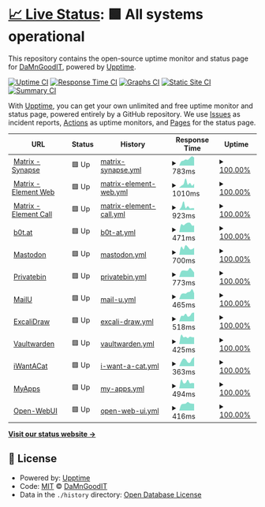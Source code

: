 # [📈 Live Status](https://DaMnGoodIT.github.io/upptime): <!--live status--> **🟩 All systems operational**

This repository contains the open-source uptime monitor and status page for [DaMnGoodIT](https://damngoodit.de), powered by [Upptime](https://github.com/upptime/upptime).

[![Uptime CI](https://github.com/DaMnGoodIT/upptime/workflows/Uptime%20CI/badge.svg)](https://github.com/DaMnGoodIT/upptime/actions?query=workflow%3A%22Uptime+CI%22)
[![Response Time CI](https://github.com/DaMnGoodIT/upptime/workflows/Response%20Time%20CI/badge.svg)](https://github.com/DaMnGoodIT/upptime/actions?query=workflow%3A%22Response+Time+CI%22)
[![Graphs CI](https://github.com/DaMnGoodIT/upptime/workflows/Graphs%20CI/badge.svg)](https://github.com/DaMnGoodIT/upptime/actions?query=workflow%3A%22Graphs+CI%22)
[![Static Site CI](https://github.com/DaMnGoodIT/upptime/workflows/Static%20Site%20CI/badge.svg)](https://github.com/DaMnGoodIT/upptime/actions?query=workflow%3A%22Static+Site+CI%22)
[![Summary CI](https://github.com/DaMnGoodIT/upptime/workflows/Summary%20CI/badge.svg)](https://github.com/DaMnGoodIT/upptime/actions?query=workflow%3A%22Summary+CI%22)

With [Upptime](https://upptime.js.org), you can get your own unlimited and free uptime monitor and status page, powered entirely by a GitHub repository. We use [Issues](https://github.com/DaMnGoodIT/upptime/issues) as incident reports, [Actions](https://github.com/DaMnGoodIT/upptime/actions) as uptime monitors, and [Pages](https://DaMnGoodIT.github.io/upptime) for the status page.

<!--start: status pages-->
<!-- This summary is generated by Upptime (https://github.com/upptime/upptime) -->
<!-- Do not edit this manually, your changes will be overwritten -->
<!-- prettier-ignore -->
| URL | Status | History | Response Time | Uptime |
| --- | ------ | ------- | ------------- | ------ |
| <img alt="" src="https://icons.duckduckgo.com/ip3/matrix.b0t.at.ico" height="13"> [Matrix - Synapse](https://matrix.b0t.at/health) | 🟩 Up | [matrix-synapse.yml](https://github.com/DaMnGoodIT/upptime/commits/HEAD/history/matrix-synapse.yml) | <details><summary><img alt="Response time graph" src="./graphs/matrix-synapse/response-time-week.png" height="20"> 783ms</summary><br><a href="https://status.b0t.at/history/matrix-synapse"><img alt="Response time 913" src="https://img.shields.io/endpoint?url=https%3A%2F%2Fraw.githubusercontent.com%2FDaMnGoodIT%2Fupptime%2FHEAD%2Fapi%2Fmatrix-synapse%2Fresponse-time.json"></a><br><a href="https://status.b0t.at/history/matrix-synapse"><img alt="24-hour response time 957" src="https://img.shields.io/endpoint?url=https%3A%2F%2Fraw.githubusercontent.com%2FDaMnGoodIT%2Fupptime%2FHEAD%2Fapi%2Fmatrix-synapse%2Fresponse-time-day.json"></a><br><a href="https://status.b0t.at/history/matrix-synapse"><img alt="7-day response time 783" src="https://img.shields.io/endpoint?url=https%3A%2F%2Fraw.githubusercontent.com%2FDaMnGoodIT%2Fupptime%2FHEAD%2Fapi%2Fmatrix-synapse%2Fresponse-time-week.json"></a><br><a href="https://status.b0t.at/history/matrix-synapse"><img alt="30-day response time 896" src="https://img.shields.io/endpoint?url=https%3A%2F%2Fraw.githubusercontent.com%2FDaMnGoodIT%2Fupptime%2FHEAD%2Fapi%2Fmatrix-synapse%2Fresponse-time-month.json"></a><br><a href="https://status.b0t.at/history/matrix-synapse"><img alt="1-year response time 986" src="https://img.shields.io/endpoint?url=https%3A%2F%2Fraw.githubusercontent.com%2FDaMnGoodIT%2Fupptime%2FHEAD%2Fapi%2Fmatrix-synapse%2Fresponse-time-year.json"></a></details> | <details><summary><a href="https://status.b0t.at/history/matrix-synapse">100.00%</a></summary><a href="https://status.b0t.at/history/matrix-synapse"><img alt="All-time uptime 100.00%" src="https://img.shields.io/endpoint?url=https%3A%2F%2Fraw.githubusercontent.com%2FDaMnGoodIT%2Fupptime%2FHEAD%2Fapi%2Fmatrix-synapse%2Fuptime.json"></a><br><a href="https://status.b0t.at/history/matrix-synapse"><img alt="24-hour uptime 100.00%" src="https://img.shields.io/endpoint?url=https%3A%2F%2Fraw.githubusercontent.com%2FDaMnGoodIT%2Fupptime%2FHEAD%2Fapi%2Fmatrix-synapse%2Fuptime-day.json"></a><br><a href="https://status.b0t.at/history/matrix-synapse"><img alt="7-day uptime 100.00%" src="https://img.shields.io/endpoint?url=https%3A%2F%2Fraw.githubusercontent.com%2FDaMnGoodIT%2Fupptime%2FHEAD%2Fapi%2Fmatrix-synapse%2Fuptime-week.json"></a><br><a href="https://status.b0t.at/history/matrix-synapse"><img alt="30-day uptime 99.94%" src="https://img.shields.io/endpoint?url=https%3A%2F%2Fraw.githubusercontent.com%2FDaMnGoodIT%2Fupptime%2FHEAD%2Fapi%2Fmatrix-synapse%2Fuptime-month.json"></a><br><a href="https://status.b0t.at/history/matrix-synapse"><img alt="1-year uptime 99.99%" src="https://img.shields.io/endpoint?url=https%3A%2F%2Fraw.githubusercontent.com%2FDaMnGoodIT%2Fupptime%2FHEAD%2Fapi%2Fmatrix-synapse%2Fuptime-year.json"></a></details>
| <img alt="" src="https://icons.duckduckgo.com/ip3/element.b0t.at.ico" height="13"> [Matrix - Element Web](https://element.b0t.at) | 🟩 Up | [matrix-element-web.yml](https://github.com/DaMnGoodIT/upptime/commits/HEAD/history/matrix-element-web.yml) | <details><summary><img alt="Response time graph" src="./graphs/matrix-element-web/response-time-week.png" height="20"> 1010ms</summary><br><a href="https://status.b0t.at/history/matrix-element-web"><img alt="Response time 865" src="https://img.shields.io/endpoint?url=https%3A%2F%2Fraw.githubusercontent.com%2FDaMnGoodIT%2Fupptime%2FHEAD%2Fapi%2Fmatrix-element-web%2Fresponse-time.json"></a><br><a href="https://status.b0t.at/history/matrix-element-web"><img alt="24-hour response time 996" src="https://img.shields.io/endpoint?url=https%3A%2F%2Fraw.githubusercontent.com%2FDaMnGoodIT%2Fupptime%2FHEAD%2Fapi%2Fmatrix-element-web%2Fresponse-time-day.json"></a><br><a href="https://status.b0t.at/history/matrix-element-web"><img alt="7-day response time 1010" src="https://img.shields.io/endpoint?url=https%3A%2F%2Fraw.githubusercontent.com%2FDaMnGoodIT%2Fupptime%2FHEAD%2Fapi%2Fmatrix-element-web%2Fresponse-time-week.json"></a><br><a href="https://status.b0t.at/history/matrix-element-web"><img alt="30-day response time 785" src="https://img.shields.io/endpoint?url=https%3A%2F%2Fraw.githubusercontent.com%2FDaMnGoodIT%2Fupptime%2FHEAD%2Fapi%2Fmatrix-element-web%2Fresponse-time-month.json"></a><br><a href="https://status.b0t.at/history/matrix-element-web"><img alt="1-year response time 865" src="https://img.shields.io/endpoint?url=https%3A%2F%2Fraw.githubusercontent.com%2FDaMnGoodIT%2Fupptime%2FHEAD%2Fapi%2Fmatrix-element-web%2Fresponse-time-year.json"></a></details> | <details><summary><a href="https://status.b0t.at/history/matrix-element-web">100.00%</a></summary><a href="https://status.b0t.at/history/matrix-element-web"><img alt="All-time uptime 95.23%" src="https://img.shields.io/endpoint?url=https%3A%2F%2Fraw.githubusercontent.com%2FDaMnGoodIT%2Fupptime%2FHEAD%2Fapi%2Fmatrix-element-web%2Fuptime.json"></a><br><a href="https://status.b0t.at/history/matrix-element-web"><img alt="24-hour uptime 100.00%" src="https://img.shields.io/endpoint?url=https%3A%2F%2Fraw.githubusercontent.com%2FDaMnGoodIT%2Fupptime%2FHEAD%2Fapi%2Fmatrix-element-web%2Fuptime-day.json"></a><br><a href="https://status.b0t.at/history/matrix-element-web"><img alt="7-day uptime 100.00%" src="https://img.shields.io/endpoint?url=https%3A%2F%2Fraw.githubusercontent.com%2FDaMnGoodIT%2Fupptime%2FHEAD%2Fapi%2Fmatrix-element-web%2Fuptime-week.json"></a><br><a href="https://status.b0t.at/history/matrix-element-web"><img alt="30-day uptime 100.00%" src="https://img.shields.io/endpoint?url=https%3A%2F%2Fraw.githubusercontent.com%2FDaMnGoodIT%2Fupptime%2FHEAD%2Fapi%2Fmatrix-element-web%2Fuptime-month.json"></a><br><a href="https://status.b0t.at/history/matrix-element-web"><img alt="1-year uptime 95.23%" src="https://img.shields.io/endpoint?url=https%3A%2F%2Fraw.githubusercontent.com%2FDaMnGoodIT%2Fupptime%2FHEAD%2Fapi%2Fmatrix-element-web%2Fuptime-year.json"></a></details>
| <img alt="" src="https://icons.duckduckgo.com/ip3/call.b0t.at.ico" height="13"> [Matrix - Element Call](https://call.b0t.at) | 🟩 Up | [matrix-element-call.yml](https://github.com/DaMnGoodIT/upptime/commits/HEAD/history/matrix-element-call.yml) | <details><summary><img alt="Response time graph" src="./graphs/matrix-element-call/response-time-week.png" height="20"> 923ms</summary><br><a href="https://status.b0t.at/history/matrix-element-call"><img alt="Response time 792" src="https://img.shields.io/endpoint?url=https%3A%2F%2Fraw.githubusercontent.com%2FDaMnGoodIT%2Fupptime%2FHEAD%2Fapi%2Fmatrix-element-call%2Fresponse-time.json"></a><br><a href="https://status.b0t.at/history/matrix-element-call"><img alt="24-hour response time 507" src="https://img.shields.io/endpoint?url=https%3A%2F%2Fraw.githubusercontent.com%2FDaMnGoodIT%2Fupptime%2FHEAD%2Fapi%2Fmatrix-element-call%2Fresponse-time-day.json"></a><br><a href="https://status.b0t.at/history/matrix-element-call"><img alt="7-day response time 923" src="https://img.shields.io/endpoint?url=https%3A%2F%2Fraw.githubusercontent.com%2FDaMnGoodIT%2Fupptime%2FHEAD%2Fapi%2Fmatrix-element-call%2Fresponse-time-week.json"></a><br><a href="https://status.b0t.at/history/matrix-element-call"><img alt="30-day response time 755" src="https://img.shields.io/endpoint?url=https%3A%2F%2Fraw.githubusercontent.com%2FDaMnGoodIT%2Fupptime%2FHEAD%2Fapi%2Fmatrix-element-call%2Fresponse-time-month.json"></a><br><a href="https://status.b0t.at/history/matrix-element-call"><img alt="1-year response time 792" src="https://img.shields.io/endpoint?url=https%3A%2F%2Fraw.githubusercontent.com%2FDaMnGoodIT%2Fupptime%2FHEAD%2Fapi%2Fmatrix-element-call%2Fresponse-time-year.json"></a></details> | <details><summary><a href="https://status.b0t.at/history/matrix-element-call">100.00%</a></summary><a href="https://status.b0t.at/history/matrix-element-call"><img alt="All-time uptime 99.98%" src="https://img.shields.io/endpoint?url=https%3A%2F%2Fraw.githubusercontent.com%2FDaMnGoodIT%2Fupptime%2FHEAD%2Fapi%2Fmatrix-element-call%2Fuptime.json"></a><br><a href="https://status.b0t.at/history/matrix-element-call"><img alt="24-hour uptime 100.00%" src="https://img.shields.io/endpoint?url=https%3A%2F%2Fraw.githubusercontent.com%2FDaMnGoodIT%2Fupptime%2FHEAD%2Fapi%2Fmatrix-element-call%2Fuptime-day.json"></a><br><a href="https://status.b0t.at/history/matrix-element-call"><img alt="7-day uptime 100.00%" src="https://img.shields.io/endpoint?url=https%3A%2F%2Fraw.githubusercontent.com%2FDaMnGoodIT%2Fupptime%2FHEAD%2Fapi%2Fmatrix-element-call%2Fuptime-week.json"></a><br><a href="https://status.b0t.at/history/matrix-element-call"><img alt="30-day uptime 99.99%" src="https://img.shields.io/endpoint?url=https%3A%2F%2Fraw.githubusercontent.com%2FDaMnGoodIT%2Fupptime%2FHEAD%2Fapi%2Fmatrix-element-call%2Fuptime-month.json"></a><br><a href="https://status.b0t.at/history/matrix-element-call"><img alt="1-year uptime 99.98%" src="https://img.shields.io/endpoint?url=https%3A%2F%2Fraw.githubusercontent.com%2FDaMnGoodIT%2Fupptime%2FHEAD%2Fapi%2Fmatrix-element-call%2Fuptime-year.json"></a></details>
| <img alt="" src="https://icons.duckduckgo.com/ip3/b0t.at.ico" height="13"> [b0t.at](https://b0t.at) | 🟩 Up | [b0t-at.yml](https://github.com/DaMnGoodIT/upptime/commits/HEAD/history/b0t-at.yml) | <details><summary><img alt="Response time graph" src="./graphs/b0t-at/response-time-week.png" height="20"> 471ms</summary><br><a href="https://status.b0t.at/history/b0t-at"><img alt="Response time 856" src="https://img.shields.io/endpoint?url=https%3A%2F%2Fraw.githubusercontent.com%2FDaMnGoodIT%2Fupptime%2FHEAD%2Fapi%2Fb0t-at%2Fresponse-time.json"></a><br><a href="https://status.b0t.at/history/b0t-at"><img alt="24-hour response time 392" src="https://img.shields.io/endpoint?url=https%3A%2F%2Fraw.githubusercontent.com%2FDaMnGoodIT%2Fupptime%2FHEAD%2Fapi%2Fb0t-at%2Fresponse-time-day.json"></a><br><a href="https://status.b0t.at/history/b0t-at"><img alt="7-day response time 471" src="https://img.shields.io/endpoint?url=https%3A%2F%2Fraw.githubusercontent.com%2FDaMnGoodIT%2Fupptime%2FHEAD%2Fapi%2Fb0t-at%2Fresponse-time-week.json"></a><br><a href="https://status.b0t.at/history/b0t-at"><img alt="30-day response time 526" src="https://img.shields.io/endpoint?url=https%3A%2F%2Fraw.githubusercontent.com%2FDaMnGoodIT%2Fupptime%2FHEAD%2Fapi%2Fb0t-at%2Fresponse-time-month.json"></a><br><a href="https://status.b0t.at/history/b0t-at"><img alt="1-year response time 886" src="https://img.shields.io/endpoint?url=https%3A%2F%2Fraw.githubusercontent.com%2FDaMnGoodIT%2Fupptime%2FHEAD%2Fapi%2Fb0t-at%2Fresponse-time-year.json"></a></details> | <details><summary><a href="https://status.b0t.at/history/b0t-at">100.00%</a></summary><a href="https://status.b0t.at/history/b0t-at"><img alt="All-time uptime 99.99%" src="https://img.shields.io/endpoint?url=https%3A%2F%2Fraw.githubusercontent.com%2FDaMnGoodIT%2Fupptime%2FHEAD%2Fapi%2Fb0t-at%2Fuptime.json"></a><br><a href="https://status.b0t.at/history/b0t-at"><img alt="24-hour uptime 100.00%" src="https://img.shields.io/endpoint?url=https%3A%2F%2Fraw.githubusercontent.com%2FDaMnGoodIT%2Fupptime%2FHEAD%2Fapi%2Fb0t-at%2Fuptime-day.json"></a><br><a href="https://status.b0t.at/history/b0t-at"><img alt="7-day uptime 100.00%" src="https://img.shields.io/endpoint?url=https%3A%2F%2Fraw.githubusercontent.com%2FDaMnGoodIT%2Fupptime%2FHEAD%2Fapi%2Fb0t-at%2Fuptime-week.json"></a><br><a href="https://status.b0t.at/history/b0t-at"><img alt="30-day uptime 99.65%" src="https://img.shields.io/endpoint?url=https%3A%2F%2Fraw.githubusercontent.com%2FDaMnGoodIT%2Fupptime%2FHEAD%2Fapi%2Fb0t-at%2Fuptime-month.json"></a><br><a href="https://status.b0t.at/history/b0t-at"><img alt="1-year uptime 99.97%" src="https://img.shields.io/endpoint?url=https%3A%2F%2Fraw.githubusercontent.com%2FDaMnGoodIT%2Fupptime%2FHEAD%2Fapi%2Fb0t-at%2Fuptime-year.json"></a></details>
| <img alt="" src="https://icons.duckduckgo.com/ip3/social.b0t.at.ico" height="13"> [Mastodon](https://social.b0t.at) | 🟩 Up | [mastodon.yml](https://github.com/DaMnGoodIT/upptime/commits/HEAD/history/mastodon.yml) | <details><summary><img alt="Response time graph" src="./graphs/mastodon/response-time-week.png" height="20"> 700ms</summary><br><a href="https://status.b0t.at/history/mastodon"><img alt="Response time 1029" src="https://img.shields.io/endpoint?url=https%3A%2F%2Fraw.githubusercontent.com%2FDaMnGoodIT%2Fupptime%2FHEAD%2Fapi%2Fmastodon%2Fresponse-time.json"></a><br><a href="https://status.b0t.at/history/mastodon"><img alt="24-hour response time 683" src="https://img.shields.io/endpoint?url=https%3A%2F%2Fraw.githubusercontent.com%2FDaMnGoodIT%2Fupptime%2FHEAD%2Fapi%2Fmastodon%2Fresponse-time-day.json"></a><br><a href="https://status.b0t.at/history/mastodon"><img alt="7-day response time 700" src="https://img.shields.io/endpoint?url=https%3A%2F%2Fraw.githubusercontent.com%2FDaMnGoodIT%2Fupptime%2FHEAD%2Fapi%2Fmastodon%2Fresponse-time-week.json"></a><br><a href="https://status.b0t.at/history/mastodon"><img alt="30-day response time 754" src="https://img.shields.io/endpoint?url=https%3A%2F%2Fraw.githubusercontent.com%2FDaMnGoodIT%2Fupptime%2FHEAD%2Fapi%2Fmastodon%2Fresponse-time-month.json"></a><br><a href="https://status.b0t.at/history/mastodon"><img alt="1-year response time 1057" src="https://img.shields.io/endpoint?url=https%3A%2F%2Fraw.githubusercontent.com%2FDaMnGoodIT%2Fupptime%2FHEAD%2Fapi%2Fmastodon%2Fresponse-time-year.json"></a></details> | <details><summary><a href="https://status.b0t.at/history/mastodon">100.00%</a></summary><a href="https://status.b0t.at/history/mastodon"><img alt="All-time uptime 99.99%" src="https://img.shields.io/endpoint?url=https%3A%2F%2Fraw.githubusercontent.com%2FDaMnGoodIT%2Fupptime%2FHEAD%2Fapi%2Fmastodon%2Fuptime.json"></a><br><a href="https://status.b0t.at/history/mastodon"><img alt="24-hour uptime 100.00%" src="https://img.shields.io/endpoint?url=https%3A%2F%2Fraw.githubusercontent.com%2FDaMnGoodIT%2Fupptime%2FHEAD%2Fapi%2Fmastodon%2Fuptime-day.json"></a><br><a href="https://status.b0t.at/history/mastodon"><img alt="7-day uptime 100.00%" src="https://img.shields.io/endpoint?url=https%3A%2F%2Fraw.githubusercontent.com%2FDaMnGoodIT%2Fupptime%2FHEAD%2Fapi%2Fmastodon%2Fuptime-week.json"></a><br><a href="https://status.b0t.at/history/mastodon"><img alt="30-day uptime 99.86%" src="https://img.shields.io/endpoint?url=https%3A%2F%2Fraw.githubusercontent.com%2FDaMnGoodIT%2Fupptime%2FHEAD%2Fapi%2Fmastodon%2Fuptime-month.json"></a><br><a href="https://status.b0t.at/history/mastodon"><img alt="1-year uptime 99.99%" src="https://img.shields.io/endpoint?url=https%3A%2F%2Fraw.githubusercontent.com%2FDaMnGoodIT%2Fupptime%2FHEAD%2Fapi%2Fmastodon%2Fuptime-year.json"></a></details>
| <img alt="" src="https://icons.duckduckgo.com/ip3/bin.b0t.at.ico" height="13"> [Privatebin](https://bin.b0t.at) | 🟩 Up | [privatebin.yml](https://github.com/DaMnGoodIT/upptime/commits/HEAD/history/privatebin.yml) | <details><summary><img alt="Response time graph" src="./graphs/privatebin/response-time-week.png" height="20"> 773ms</summary><br><a href="https://status.b0t.at/history/privatebin"><img alt="Response time 889" src="https://img.shields.io/endpoint?url=https%3A%2F%2Fraw.githubusercontent.com%2FDaMnGoodIT%2Fupptime%2FHEAD%2Fapi%2Fprivatebin%2Fresponse-time.json"></a><br><a href="https://status.b0t.at/history/privatebin"><img alt="24-hour response time 523" src="https://img.shields.io/endpoint?url=https%3A%2F%2Fraw.githubusercontent.com%2FDaMnGoodIT%2Fupptime%2FHEAD%2Fapi%2Fprivatebin%2Fresponse-time-day.json"></a><br><a href="https://status.b0t.at/history/privatebin"><img alt="7-day response time 773" src="https://img.shields.io/endpoint?url=https%3A%2F%2Fraw.githubusercontent.com%2FDaMnGoodIT%2Fupptime%2FHEAD%2Fapi%2Fprivatebin%2Fresponse-time-week.json"></a><br><a href="https://status.b0t.at/history/privatebin"><img alt="30-day response time 796" src="https://img.shields.io/endpoint?url=https%3A%2F%2Fraw.githubusercontent.com%2FDaMnGoodIT%2Fupptime%2FHEAD%2Fapi%2Fprivatebin%2Fresponse-time-month.json"></a><br><a href="https://status.b0t.at/history/privatebin"><img alt="1-year response time 900" src="https://img.shields.io/endpoint?url=https%3A%2F%2Fraw.githubusercontent.com%2FDaMnGoodIT%2Fupptime%2FHEAD%2Fapi%2Fprivatebin%2Fresponse-time-year.json"></a></details> | <details><summary><a href="https://status.b0t.at/history/privatebin">100.00%</a></summary><a href="https://status.b0t.at/history/privatebin"><img alt="All-time uptime 99.99%" src="https://img.shields.io/endpoint?url=https%3A%2F%2Fraw.githubusercontent.com%2FDaMnGoodIT%2Fupptime%2FHEAD%2Fapi%2Fprivatebin%2Fuptime.json"></a><br><a href="https://status.b0t.at/history/privatebin"><img alt="24-hour uptime 100.00%" src="https://img.shields.io/endpoint?url=https%3A%2F%2Fraw.githubusercontent.com%2FDaMnGoodIT%2Fupptime%2FHEAD%2Fapi%2Fprivatebin%2Fuptime-day.json"></a><br><a href="https://status.b0t.at/history/privatebin"><img alt="7-day uptime 100.00%" src="https://img.shields.io/endpoint?url=https%3A%2F%2Fraw.githubusercontent.com%2FDaMnGoodIT%2Fupptime%2FHEAD%2Fapi%2Fprivatebin%2Fuptime-week.json"></a><br><a href="https://status.b0t.at/history/privatebin"><img alt="30-day uptime 99.85%" src="https://img.shields.io/endpoint?url=https%3A%2F%2Fraw.githubusercontent.com%2FDaMnGoodIT%2Fupptime%2FHEAD%2Fapi%2Fprivatebin%2Fuptime-month.json"></a><br><a href="https://status.b0t.at/history/privatebin"><img alt="1-year uptime 99.99%" src="https://img.shields.io/endpoint?url=https%3A%2F%2Fraw.githubusercontent.com%2FDaMnGoodIT%2Fupptime%2FHEAD%2Fapi%2Fprivatebin%2Fuptime-year.json"></a></details>
| <img alt="" src="https://icons.duckduckgo.com/ip3/mail.b0t.at.ico" height="13"> [MailU](https://mail.b0t.at) | 🟩 Up | [mail-u.yml](https://github.com/DaMnGoodIT/upptime/commits/HEAD/history/mail-u.yml) | <details><summary><img alt="Response time graph" src="./graphs/mail-u/response-time-week.png" height="20"> 465ms</summary><br><a href="https://status.b0t.at/history/mail-u"><img alt="Response time 537" src="https://img.shields.io/endpoint?url=https%3A%2F%2Fraw.githubusercontent.com%2FDaMnGoodIT%2Fupptime%2FHEAD%2Fapi%2Fmail-u%2Fresponse-time.json"></a><br><a href="https://status.b0t.at/history/mail-u"><img alt="24-hour response time 412" src="https://img.shields.io/endpoint?url=https%3A%2F%2Fraw.githubusercontent.com%2FDaMnGoodIT%2Fupptime%2FHEAD%2Fapi%2Fmail-u%2Fresponse-time-day.json"></a><br><a href="https://status.b0t.at/history/mail-u"><img alt="7-day response time 465" src="https://img.shields.io/endpoint?url=https%3A%2F%2Fraw.githubusercontent.com%2FDaMnGoodIT%2Fupptime%2FHEAD%2Fapi%2Fmail-u%2Fresponse-time-week.json"></a><br><a href="https://status.b0t.at/history/mail-u"><img alt="30-day response time 486" src="https://img.shields.io/endpoint?url=https%3A%2F%2Fraw.githubusercontent.com%2FDaMnGoodIT%2Fupptime%2FHEAD%2Fapi%2Fmail-u%2Fresponse-time-month.json"></a><br><a href="https://status.b0t.at/history/mail-u"><img alt="1-year response time 537" src="https://img.shields.io/endpoint?url=https%3A%2F%2Fraw.githubusercontent.com%2FDaMnGoodIT%2Fupptime%2FHEAD%2Fapi%2Fmail-u%2Fresponse-time-year.json"></a></details> | <details><summary><a href="https://status.b0t.at/history/mail-u">100.00%</a></summary><a href="https://status.b0t.at/history/mail-u"><img alt="All-time uptime 81.89%" src="https://img.shields.io/endpoint?url=https%3A%2F%2Fraw.githubusercontent.com%2FDaMnGoodIT%2Fupptime%2FHEAD%2Fapi%2Fmail-u%2Fuptime.json"></a><br><a href="https://status.b0t.at/history/mail-u"><img alt="24-hour uptime 100.00%" src="https://img.shields.io/endpoint?url=https%3A%2F%2Fraw.githubusercontent.com%2FDaMnGoodIT%2Fupptime%2FHEAD%2Fapi%2Fmail-u%2Fuptime-day.json"></a><br><a href="https://status.b0t.at/history/mail-u"><img alt="7-day uptime 100.00%" src="https://img.shields.io/endpoint?url=https%3A%2F%2Fraw.githubusercontent.com%2FDaMnGoodIT%2Fupptime%2FHEAD%2Fapi%2Fmail-u%2Fuptime-week.json"></a><br><a href="https://status.b0t.at/history/mail-u"><img alt="30-day uptime 85.90%" src="https://img.shields.io/endpoint?url=https%3A%2F%2Fraw.githubusercontent.com%2FDaMnGoodIT%2Fupptime%2FHEAD%2Fapi%2Fmail-u%2Fuptime-month.json"></a><br><a href="https://status.b0t.at/history/mail-u"><img alt="1-year uptime 81.89%" src="https://img.shields.io/endpoint?url=https%3A%2F%2Fraw.githubusercontent.com%2FDaMnGoodIT%2Fupptime%2FHEAD%2Fapi%2Fmail-u%2Fuptime-year.json"></a></details>
| <img alt="" src="https://icons.duckduckgo.com/ip3/draw.b0t.at.ico" height="13"> [ExcaliDraw](https://draw.b0t.at) | 🟩 Up | [excali-draw.yml](https://github.com/DaMnGoodIT/upptime/commits/HEAD/history/excali-draw.yml) | <details><summary><img alt="Response time graph" src="./graphs/excali-draw/response-time-week.png" height="20"> 518ms</summary><br><a href="https://status.b0t.at/history/excali-draw"><img alt="Response time 625" src="https://img.shields.io/endpoint?url=https%3A%2F%2Fraw.githubusercontent.com%2FDaMnGoodIT%2Fupptime%2FHEAD%2Fapi%2Fexcali-draw%2Fresponse-time.json"></a><br><a href="https://status.b0t.at/history/excali-draw"><img alt="24-hour response time 701" src="https://img.shields.io/endpoint?url=https%3A%2F%2Fraw.githubusercontent.com%2FDaMnGoodIT%2Fupptime%2FHEAD%2Fapi%2Fexcali-draw%2Fresponse-time-day.json"></a><br><a href="https://status.b0t.at/history/excali-draw"><img alt="7-day response time 518" src="https://img.shields.io/endpoint?url=https%3A%2F%2Fraw.githubusercontent.com%2FDaMnGoodIT%2Fupptime%2FHEAD%2Fapi%2Fexcali-draw%2Fresponse-time-week.json"></a><br><a href="https://status.b0t.at/history/excali-draw"><img alt="30-day response time 599" src="https://img.shields.io/endpoint?url=https%3A%2F%2Fraw.githubusercontent.com%2FDaMnGoodIT%2Fupptime%2FHEAD%2Fapi%2Fexcali-draw%2Fresponse-time-month.json"></a><br><a href="https://status.b0t.at/history/excali-draw"><img alt="1-year response time 625" src="https://img.shields.io/endpoint?url=https%3A%2F%2Fraw.githubusercontent.com%2FDaMnGoodIT%2Fupptime%2FHEAD%2Fapi%2Fexcali-draw%2Fresponse-time-year.json"></a></details> | <details><summary><a href="https://status.b0t.at/history/excali-draw">100.00%</a></summary><a href="https://status.b0t.at/history/excali-draw"><img alt="All-time uptime 99.86%" src="https://img.shields.io/endpoint?url=https%3A%2F%2Fraw.githubusercontent.com%2FDaMnGoodIT%2Fupptime%2FHEAD%2Fapi%2Fexcali-draw%2Fuptime.json"></a><br><a href="https://status.b0t.at/history/excali-draw"><img alt="24-hour uptime 100.00%" src="https://img.shields.io/endpoint?url=https%3A%2F%2Fraw.githubusercontent.com%2FDaMnGoodIT%2Fupptime%2FHEAD%2Fapi%2Fexcali-draw%2Fuptime-day.json"></a><br><a href="https://status.b0t.at/history/excali-draw"><img alt="7-day uptime 100.00%" src="https://img.shields.io/endpoint?url=https%3A%2F%2Fraw.githubusercontent.com%2FDaMnGoodIT%2Fupptime%2FHEAD%2Fapi%2Fexcali-draw%2Fuptime-week.json"></a><br><a href="https://status.b0t.at/history/excali-draw"><img alt="30-day uptime 99.64%" src="https://img.shields.io/endpoint?url=https%3A%2F%2Fraw.githubusercontent.com%2FDaMnGoodIT%2Fupptime%2FHEAD%2Fapi%2Fexcali-draw%2Fuptime-month.json"></a><br><a href="https://status.b0t.at/history/excali-draw"><img alt="1-year uptime 99.86%" src="https://img.shields.io/endpoint?url=https%3A%2F%2Fraw.githubusercontent.com%2FDaMnGoodIT%2Fupptime%2FHEAD%2Fapi%2Fexcali-draw%2Fuptime-year.json"></a></details>
| <img alt="" src="https://icons.duckduckgo.com/ip3/vault.b0t.at.ico" height="13"> [Vaultwarden](https://vault.b0t.at) | 🟩 Up | [vaultwarden.yml](https://github.com/DaMnGoodIT/upptime/commits/HEAD/history/vaultwarden.yml) | <details><summary><img alt="Response time graph" src="./graphs/vaultwarden/response-time-week.png" height="20"> 425ms</summary><br><a href="https://status.b0t.at/history/vaultwarden"><img alt="Response time 582" src="https://img.shields.io/endpoint?url=https%3A%2F%2Fraw.githubusercontent.com%2FDaMnGoodIT%2Fupptime%2FHEAD%2Fapi%2Fvaultwarden%2Fresponse-time.json"></a><br><a href="https://status.b0t.at/history/vaultwarden"><img alt="24-hour response time 398" src="https://img.shields.io/endpoint?url=https%3A%2F%2Fraw.githubusercontent.com%2FDaMnGoodIT%2Fupptime%2FHEAD%2Fapi%2Fvaultwarden%2Fresponse-time-day.json"></a><br><a href="https://status.b0t.at/history/vaultwarden"><img alt="7-day response time 425" src="https://img.shields.io/endpoint?url=https%3A%2F%2Fraw.githubusercontent.com%2FDaMnGoodIT%2Fupptime%2FHEAD%2Fapi%2Fvaultwarden%2Fresponse-time-week.json"></a><br><a href="https://status.b0t.at/history/vaultwarden"><img alt="30-day response time 481" src="https://img.shields.io/endpoint?url=https%3A%2F%2Fraw.githubusercontent.com%2FDaMnGoodIT%2Fupptime%2FHEAD%2Fapi%2Fvaultwarden%2Fresponse-time-month.json"></a><br><a href="https://status.b0t.at/history/vaultwarden"><img alt="1-year response time 582" src="https://img.shields.io/endpoint?url=https%3A%2F%2Fraw.githubusercontent.com%2FDaMnGoodIT%2Fupptime%2FHEAD%2Fapi%2Fvaultwarden%2Fresponse-time-year.json"></a></details> | <details><summary><a href="https://status.b0t.at/history/vaultwarden">100.00%</a></summary><a href="https://status.b0t.at/history/vaultwarden"><img alt="All-time uptime 99.92%" src="https://img.shields.io/endpoint?url=https%3A%2F%2Fraw.githubusercontent.com%2FDaMnGoodIT%2Fupptime%2FHEAD%2Fapi%2Fvaultwarden%2Fuptime.json"></a><br><a href="https://status.b0t.at/history/vaultwarden"><img alt="24-hour uptime 100.00%" src="https://img.shields.io/endpoint?url=https%3A%2F%2Fraw.githubusercontent.com%2FDaMnGoodIT%2Fupptime%2FHEAD%2Fapi%2Fvaultwarden%2Fuptime-day.json"></a><br><a href="https://status.b0t.at/history/vaultwarden"><img alt="7-day uptime 100.00%" src="https://img.shields.io/endpoint?url=https%3A%2F%2Fraw.githubusercontent.com%2FDaMnGoodIT%2Fupptime%2FHEAD%2Fapi%2Fvaultwarden%2Fuptime-week.json"></a><br><a href="https://status.b0t.at/history/vaultwarden"><img alt="30-day uptime 99.79%" src="https://img.shields.io/endpoint?url=https%3A%2F%2Fraw.githubusercontent.com%2FDaMnGoodIT%2Fupptime%2FHEAD%2Fapi%2Fvaultwarden%2Fuptime-month.json"></a><br><a href="https://status.b0t.at/history/vaultwarden"><img alt="1-year uptime 99.92%" src="https://img.shields.io/endpoint?url=https%3A%2F%2Fraw.githubusercontent.com%2FDaMnGoodIT%2Fupptime%2FHEAD%2Fapi%2Fvaultwarden%2Fuptime-year.json"></a></details>
| <img alt="" src="https://icons.duckduckgo.com/ip3/iwanta.cat.ico" height="13"> [iWantACat](https://iwanta.cat) | 🟩 Up | [i-want-a-cat.yml](https://github.com/DaMnGoodIT/upptime/commits/HEAD/history/i-want-a-cat.yml) | <details><summary><img alt="Response time graph" src="./graphs/i-want-a-cat/response-time-week.png" height="20"> 363ms</summary><br><a href="https://status.b0t.at/history/i-want-a-cat"><img alt="Response time 397" src="https://img.shields.io/endpoint?url=https%3A%2F%2Fraw.githubusercontent.com%2FDaMnGoodIT%2Fupptime%2FHEAD%2Fapi%2Fi-want-a-cat%2Fresponse-time.json"></a><br><a href="https://status.b0t.at/history/i-want-a-cat"><img alt="24-hour response time 546" src="https://img.shields.io/endpoint?url=https%3A%2F%2Fraw.githubusercontent.com%2FDaMnGoodIT%2Fupptime%2FHEAD%2Fapi%2Fi-want-a-cat%2Fresponse-time-day.json"></a><br><a href="https://status.b0t.at/history/i-want-a-cat"><img alt="7-day response time 363" src="https://img.shields.io/endpoint?url=https%3A%2F%2Fraw.githubusercontent.com%2FDaMnGoodIT%2Fupptime%2FHEAD%2Fapi%2Fi-want-a-cat%2Fresponse-time-week.json"></a><br><a href="https://status.b0t.at/history/i-want-a-cat"><img alt="30-day response time 473" src="https://img.shields.io/endpoint?url=https%3A%2F%2Fraw.githubusercontent.com%2FDaMnGoodIT%2Fupptime%2FHEAD%2Fapi%2Fi-want-a-cat%2Fresponse-time-month.json"></a><br><a href="https://status.b0t.at/history/i-want-a-cat"><img alt="1-year response time 397" src="https://img.shields.io/endpoint?url=https%3A%2F%2Fraw.githubusercontent.com%2FDaMnGoodIT%2Fupptime%2FHEAD%2Fapi%2Fi-want-a-cat%2Fresponse-time-year.json"></a></details> | <details><summary><a href="https://status.b0t.at/history/i-want-a-cat">100.00%</a></summary><a href="https://status.b0t.at/history/i-want-a-cat"><img alt="All-time uptime 100.00%" src="https://img.shields.io/endpoint?url=https%3A%2F%2Fraw.githubusercontent.com%2FDaMnGoodIT%2Fupptime%2FHEAD%2Fapi%2Fi-want-a-cat%2Fuptime.json"></a><br><a href="https://status.b0t.at/history/i-want-a-cat"><img alt="24-hour uptime 100.00%" src="https://img.shields.io/endpoint?url=https%3A%2F%2Fraw.githubusercontent.com%2FDaMnGoodIT%2Fupptime%2FHEAD%2Fapi%2Fi-want-a-cat%2Fuptime-day.json"></a><br><a href="https://status.b0t.at/history/i-want-a-cat"><img alt="7-day uptime 100.00%" src="https://img.shields.io/endpoint?url=https%3A%2F%2Fraw.githubusercontent.com%2FDaMnGoodIT%2Fupptime%2FHEAD%2Fapi%2Fi-want-a-cat%2Fuptime-week.json"></a><br><a href="https://status.b0t.at/history/i-want-a-cat"><img alt="30-day uptime 100.00%" src="https://img.shields.io/endpoint?url=https%3A%2F%2Fraw.githubusercontent.com%2FDaMnGoodIT%2Fupptime%2FHEAD%2Fapi%2Fi-want-a-cat%2Fuptime-month.json"></a><br><a href="https://status.b0t.at/history/i-want-a-cat"><img alt="1-year uptime 100.00%" src="https://img.shields.io/endpoint?url=https%3A%2F%2Fraw.githubusercontent.com%2FDaMnGoodIT%2Fupptime%2FHEAD%2Fapi%2Fi-want-a-cat%2Fuptime-year.json"></a></details>
| <img alt="" src="https://icons.duckduckgo.com/ip3/apps.b0t.at.ico" height="13"> [MyApps](https://apps.b0t.at) | 🟩 Up | [my-apps.yml](https://github.com/DaMnGoodIT/upptime/commits/HEAD/history/my-apps.yml) | <details><summary><img alt="Response time graph" src="./graphs/my-apps/response-time-week.png" height="20"> 494ms</summary><br><a href="https://status.b0t.at/history/my-apps"><img alt="Response time 588" src="https://img.shields.io/endpoint?url=https%3A%2F%2Fraw.githubusercontent.com%2FDaMnGoodIT%2Fupptime%2FHEAD%2Fapi%2Fmy-apps%2Fresponse-time.json"></a><br><a href="https://status.b0t.at/history/my-apps"><img alt="24-hour response time 406" src="https://img.shields.io/endpoint?url=https%3A%2F%2Fraw.githubusercontent.com%2FDaMnGoodIT%2Fupptime%2FHEAD%2Fapi%2Fmy-apps%2Fresponse-time-day.json"></a><br><a href="https://status.b0t.at/history/my-apps"><img alt="7-day response time 494" src="https://img.shields.io/endpoint?url=https%3A%2F%2Fraw.githubusercontent.com%2FDaMnGoodIT%2Fupptime%2FHEAD%2Fapi%2Fmy-apps%2Fresponse-time-week.json"></a><br><a href="https://status.b0t.at/history/my-apps"><img alt="30-day response time 544" src="https://img.shields.io/endpoint?url=https%3A%2F%2Fraw.githubusercontent.com%2FDaMnGoodIT%2Fupptime%2FHEAD%2Fapi%2Fmy-apps%2Fresponse-time-month.json"></a><br><a href="https://status.b0t.at/history/my-apps"><img alt="1-year response time 588" src="https://img.shields.io/endpoint?url=https%3A%2F%2Fraw.githubusercontent.com%2FDaMnGoodIT%2Fupptime%2FHEAD%2Fapi%2Fmy-apps%2Fresponse-time-year.json"></a></details> | <details><summary><a href="https://status.b0t.at/history/my-apps">100.00%</a></summary><a href="https://status.b0t.at/history/my-apps"><img alt="All-time uptime 99.94%" src="https://img.shields.io/endpoint?url=https%3A%2F%2Fraw.githubusercontent.com%2FDaMnGoodIT%2Fupptime%2FHEAD%2Fapi%2Fmy-apps%2Fuptime.json"></a><br><a href="https://status.b0t.at/history/my-apps"><img alt="24-hour uptime 100.00%" src="https://img.shields.io/endpoint?url=https%3A%2F%2Fraw.githubusercontent.com%2FDaMnGoodIT%2Fupptime%2FHEAD%2Fapi%2Fmy-apps%2Fuptime-day.json"></a><br><a href="https://status.b0t.at/history/my-apps"><img alt="7-day uptime 100.00%" src="https://img.shields.io/endpoint?url=https%3A%2F%2Fraw.githubusercontent.com%2FDaMnGoodIT%2Fupptime%2FHEAD%2Fapi%2Fmy-apps%2Fuptime-week.json"></a><br><a href="https://status.b0t.at/history/my-apps"><img alt="30-day uptime 99.85%" src="https://img.shields.io/endpoint?url=https%3A%2F%2Fraw.githubusercontent.com%2FDaMnGoodIT%2Fupptime%2FHEAD%2Fapi%2Fmy-apps%2Fuptime-month.json"></a><br><a href="https://status.b0t.at/history/my-apps"><img alt="1-year uptime 99.94%" src="https://img.shields.io/endpoint?url=https%3A%2F%2Fraw.githubusercontent.com%2FDaMnGoodIT%2Fupptime%2FHEAD%2Fapi%2Fmy-apps%2Fuptime-year.json"></a></details>
| <img alt="" src="https://icons.duckduckgo.com/ip3/ai.b0t.at.ico" height="13"> [Open-WebUI](https://ai.b0t.at) | 🟩 Up | [open-web-ui.yml](https://github.com/DaMnGoodIT/upptime/commits/HEAD/history/open-web-ui.yml) | <details><summary><img alt="Response time graph" src="./graphs/open-web-ui/response-time-week.png" height="20"> 416ms</summary><br><a href="https://status.b0t.at/history/open-web-ui"><img alt="Response time 571" src="https://img.shields.io/endpoint?url=https%3A%2F%2Fraw.githubusercontent.com%2FDaMnGoodIT%2Fupptime%2FHEAD%2Fapi%2Fopen-web-ui%2Fresponse-time.json"></a><br><a href="https://status.b0t.at/history/open-web-ui"><img alt="24-hour response time 398" src="https://img.shields.io/endpoint?url=https%3A%2F%2Fraw.githubusercontent.com%2FDaMnGoodIT%2Fupptime%2FHEAD%2Fapi%2Fopen-web-ui%2Fresponse-time-day.json"></a><br><a href="https://status.b0t.at/history/open-web-ui"><img alt="7-day response time 416" src="https://img.shields.io/endpoint?url=https%3A%2F%2Fraw.githubusercontent.com%2FDaMnGoodIT%2Fupptime%2FHEAD%2Fapi%2Fopen-web-ui%2Fresponse-time-week.json"></a><br><a href="https://status.b0t.at/history/open-web-ui"><img alt="30-day response time 491" src="https://img.shields.io/endpoint?url=https%3A%2F%2Fraw.githubusercontent.com%2FDaMnGoodIT%2Fupptime%2FHEAD%2Fapi%2Fopen-web-ui%2Fresponse-time-month.json"></a><br><a href="https://status.b0t.at/history/open-web-ui"><img alt="1-year response time 571" src="https://img.shields.io/endpoint?url=https%3A%2F%2Fraw.githubusercontent.com%2FDaMnGoodIT%2Fupptime%2FHEAD%2Fapi%2Fopen-web-ui%2Fresponse-time-year.json"></a></details> | <details><summary><a href="https://status.b0t.at/history/open-web-ui">100.00%</a></summary><a href="https://status.b0t.at/history/open-web-ui"><img alt="All-time uptime 99.92%" src="https://img.shields.io/endpoint?url=https%3A%2F%2Fraw.githubusercontent.com%2FDaMnGoodIT%2Fupptime%2FHEAD%2Fapi%2Fopen-web-ui%2Fuptime.json"></a><br><a href="https://status.b0t.at/history/open-web-ui"><img alt="24-hour uptime 100.00%" src="https://img.shields.io/endpoint?url=https%3A%2F%2Fraw.githubusercontent.com%2FDaMnGoodIT%2Fupptime%2FHEAD%2Fapi%2Fopen-web-ui%2Fuptime-day.json"></a><br><a href="https://status.b0t.at/history/open-web-ui"><img alt="7-day uptime 100.00%" src="https://img.shields.io/endpoint?url=https%3A%2F%2Fraw.githubusercontent.com%2FDaMnGoodIT%2Fupptime%2FHEAD%2Fapi%2Fopen-web-ui%2Fuptime-week.json"></a><br><a href="https://status.b0t.at/history/open-web-ui"><img alt="30-day uptime 99.85%" src="https://img.shields.io/endpoint?url=https%3A%2F%2Fraw.githubusercontent.com%2FDaMnGoodIT%2Fupptime%2FHEAD%2Fapi%2Fopen-web-ui%2Fuptime-month.json"></a><br><a href="https://status.b0t.at/history/open-web-ui"><img alt="1-year uptime 99.92%" src="https://img.shields.io/endpoint?url=https%3A%2F%2Fraw.githubusercontent.com%2FDaMnGoodIT%2Fupptime%2FHEAD%2Fapi%2Fopen-web-ui%2Fuptime-year.json"></a></details>

<!--end: status pages-->

[**Visit our status website →**](https://DaMnGoodIT.github.io/upptime)

## 📄 License

- Powered by: [Upptime](https://github.com/upptime/upptime)
- Code: [MIT](./LICENSE) © [DaMnGoodIT](https://damngoodit.de)
- Data in the `./history` directory: [Open Database License](https://opendatacommons.org/licenses/odbl/1-0/)
